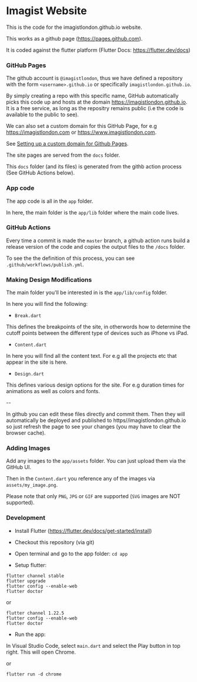 # Imagist Website

This is the code for the imagistlondon.github.io website.

This works as a github page (https://pages.github.com).

It is coded against the flutter platform (Flutter Docs: https://flutter.dev/docs)

### GitHub Pages

The github account is `@imagistlondon`, thus we have defined a repository with the form `<username>.github.io` or specifically `imagistlondon.github.io`.

By simply creating a repo with this specific name, GitHub automatically picks this code up and hosts at the domain https://imagistlondon.github.io. It is a free service, as long as the repositry remains public (i.e the code is available to the public to see).

We can also set a custom domain for this GitHub Page, for e.g https://imagistlondon.com or https://www.imagistlondon.com.

See [Setting up a custom domain for Github Pages](https://docs.github.com/en/free-pro-team@latest/github/working-with-github-pages/configuring-a-custom-domain-for-your-github-pages-site).

The site pages are served from the `docs` folder.

This `docs` folder (and its files) is generated from the githb action process (See GitHub Actions below).

### App code

The app code is all in the `app` folder.

In here, the main folder is the `app/lib` folder where the main code lives.

### GitHub Actions

Every time a commit is made the `master` branch, a github action runs build a release version of the code and copies the output files to the `/docs` folder.

To see the the definition of this process, you can see `.github/workflows/publish.yml`.

### Making Design Modifications

The main folder you'll be interested in is the `app/lib/config` folder.

In here you will find the following:

- `Break.dart`

This defines the breakpoints of the site, in otherwords how to determine the cutoff points between the different type of devices such as iPhone vs iPad.

- `Content.dart`

In here you will find all the content text. For e.g all the projects etc that appear in the site is here.

- `Design.dart`

This defines various design options for the site. For e.g duration times for animations as well as colors and fonts.

--

In github you can edit these files directly and commit them. Then they will automatically be deployed and published to https//imagistlondon.github.io so just refresh the page to see your changes (you may have to clear the browser cache).

### Adding Images

Add any images to the `app/assets` folder. You can just upload them via the GitHub UI.

Then in the `Content.dart` you reference any of the images via `assets/my_image.png`.

Please note that only `PNG`, `JPG` or `GIF` are supported (`SVG` images are NOT supported).

### Development

- Install Flutter (https://flutter.dev/docs/get-started/install)

- Checkout this repository (via git)

- Open terminal and go to the app folder: `cd app`

- Setup flutter:

```
flutter channel stable
flutter upgrade
flutter config --enable-web
flutter doctor
```

or

```
flutter channel 1.22.5
flutter config --enable-web
flutter doctor
```

- Run the app:

In Visual Studio Code, select `main.dart` and select the Play button in top right. This will open Chrome.

or 

```
flutter run -d chrome
```